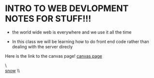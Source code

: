 # INTRO TO WEB DEVLOPMENT NOTES FOR STUFF!!!

* the world wide web is everywhere and we use it all the time

* In this class we will be learning how to do front end code rather than dealing with the server direcly 

Here is the link to the canvas page! [canvas page](https://snow.instructure.com/courses/854118)

\\\
<a href= "www.snow.edu">snow</a>
\\\
